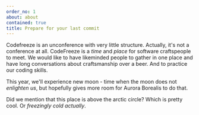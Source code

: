 ```yaml
---
order_no: 1
about: about
contained: true
title: Prepare for your last commit
---
```


Codefreeze is an unconference with very little structure.
Actually, it's not a conference at all.
CodeFreeze is a _time_ and _place_ for software craftspeople to meet.
We would like to have likeminded people to gather in one place and have long conversations about craftsmanship over a beer.
And to practice our coding skills.

This year, we'll experience new moon - time when the moon does not *enlighten us*, but hopefully gives more room for Aurora Borealis to do that.

Did we mention that this place is above the arctic circle? Which is pretty cool.
Or _freezingly cold actually_.
